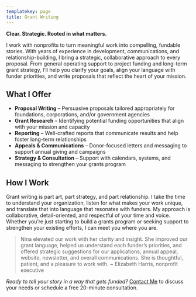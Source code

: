 ```yaml
---
templatekey: page
title: Grant Writing
---
```

**Clear. Strategic. Rooted in what matters.**

I work with nonprofits to turn meaningful work into compelling, fundable stories. With years of
experience in development, communications, and relationship-building, I bring a strategic,
collaborative approach to every proposal. From general operating support to project funding
and long-term grant strategy, I’ll help you clarify your goals, align your language with funder
priorities, and write proposals that reflect the heart of your mission.

## **What I Offer**
- **Proposal Writing** – Persuasive proposals tailored appropriately for foundations,
corporations, and/or government agencies
- **Grant Research** – Identifying potential funding opportunities that align with your
mission and capacity
- **Reporting** – Well-crafted reports that communicate results and help foster long-term
relationships
- **Appeals & Communications** – Donor-focused letters and messaging to support annual
giving and campaigns
- **Strategy & Consultation** – Support with calendars, systems, and messaging to
strengthen your grants program

## **How I Work**
Grant writing is part art, part strategy, and part relationship. I take the time to understand your
organization, listen for what makes your work unique, and translate that into language that
resonates with funders.
My approach is collaborative, detail-oriented, and respectful of your time and voice. Whether
you’re just starting to build a grants program or seeking support to strengthen your existing
efforts, I can meet you where you are.

>Nina elevated our work with her clarity and insight. She improved our grant language, helped
us understand each funder’s priorities, and offered strategic suggestions for our applications,
annual appeal, website, newsletter, and overall communications. She is thoughtful, patient, and
a pleasure to work with. ~ Elizabeth Harris, nonprofit executive

_Ready to tell your story in a way that gets funded?_ [Contact Me](/contact) to discuss your needs or
schedule a free 20-minute consultation.
